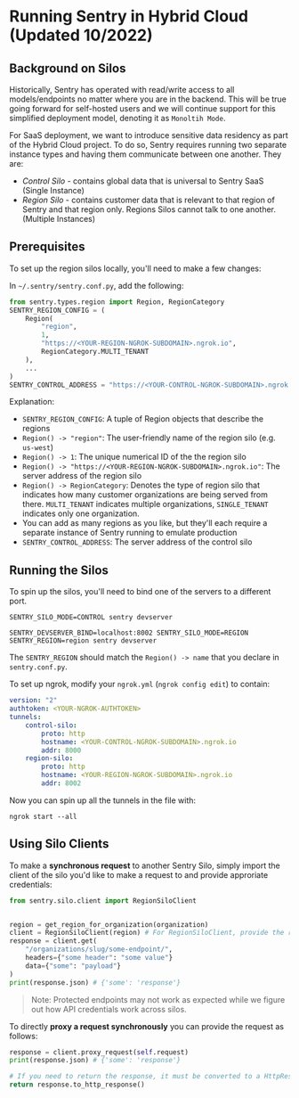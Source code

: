 # Running Sentry in Hybrid Cloud (Updated 10/2022)

## Background on Silos

Historically, Sentry has operated with read/write access to all models/endpoints no matter where you are in the backend. This will be true going forward for self-hosted users and we will continue support for this simplified deployment model, denoting it as `Monoltih Mode`.

For SaaS deployment, we want to introduce sensitive data residency as part of the Hybrid Cloud project. To do so, Sentry requires running two separate instance types and having them communicate between one another. They are:
- _Control Silo_ - contains global data that is universal to Sentry SaaS (Single Instance)
- _Region Silo_ - contains customer data that is relevant to that region of Sentry and that region only. Regions Silos cannot talk to one another. (Multiple Instances)

## Prerequisites

To set up the region silos locally, you'll need to make a few changes:

In `~/.sentry/sentry.conf.py`, add the following:

```python
from sentry.types.region import Region, RegionCategory
SENTRY_REGION_CONFIG = (
    Region(
        "region",
        1,
        "https://<YOUR-REGION-NGROK-SUBDOMAIN>.ngrok.io",
        RegionCategory.MULTI_TENANT
    ),
    ...
)
SENTRY_CONTROL_ADDRESS = "https://<YOUR-CONTROL-NGROK-SUBDOMAIN>.ngrok.io"
```
Explanation:
- `SENTRY_REGION_CONFIG`: A tuple of Region objects that describe the regions
- `Region() -> "region"`: The user-friendly name of the region silo (e.g. `us-west`)
- `Region() -> 1`: The unique numerical ID of the the region silo
- `Region() -> "https://<YOUR-REGION-NGROK-SUBDOMAIN>.ngrok.io"`: The server address of the region silo
- `Region() -> RegionCategory`: Denotes the type of region silo that indicates how many customer organizations are being served from there. `MULTI_TENANT` indicates multiple organizations, `SINGLE_TENANT` indicates only one organization.
- You can add as many regions as you like, but they'll each require a separate instance of Sentry running to emulate production
- `SENTRY_CONTROL_ADDRESS`: The server address of the control silo

## Running the Silos

To spin up the silos, you'll need to bind one of the servers to a different port.
```shell
SENTRY_SILO_MODE=CONTROL sentry devserver
```

```shell
SENTRY_DEVSERVER_BIND=localhost:8002 SENTRY_SILO_MODE=REGION SENTRY_REGION=region sentry devserver
```
The `SENTRY_REGION` should match the `Region() -> name` that you declare in `sentry.conf.py`.

To set up ngrok, modify your `ngrok.yml` (`ngrok config edit`) to contain:

```yml
version: "2"
authtoken: <YOUR-NGROK-AUTHTOKEN>
tunnels:
    control-silo:
        proto: http
        hostname: <YOUR-CONTROL-NGROK-SUBDOMAIN>.ngrok.io
        addr: 8000
    region-silo:
        proto: http
        hostname: <YOUR-REGION-NGROK-SUBDOMAIN>.ngrok.io
        addr: 8002
```

Now you can spin up all the tunnels in the file with:
```
ngrok start --all
```

## Using Silo Clients

To make a **synchronous request** to another Sentry Silo, simply import the client of the silo you'd like to make a request to and provide approriate credentials:

```python
from sentry.silo.client import RegionSiloClient


region = get_region_for_organization(organization)
client = RegionSiloClient(region) # For RegionSiloClient, provide the region
response = client.get(
    "/organizations/slug/some-endpoint/",
    headers={"some header": "some value"}
    data={"some": "payload"}
)
print(response.json) # {'some': 'response'}
```

> Note: Protected endpoints may not work as expected while we figure out how API credentials work across silos.

To directly **proxy a request synchronously** you can provide the request as follows:

```python
response = client.proxy_request(self.request)
print(response.json) # {'some': 'response'}

# If you need to return the response, it must be converted to a HttpResponse to avoid Django errors
return response.to_http_response()
```
